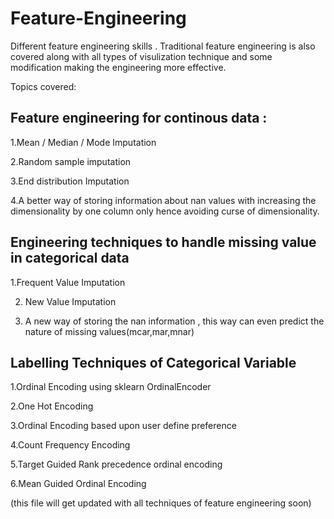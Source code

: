 # Feature-Engineering
Different feature engineering skills . Traditional feature engineering is also covered along with all types of visulization technique and some modification making the engineering more effective.

Topics covered:

## Feature engineering for continous data :

  1.Mean / Median / Mode Imputation
  
  2.Random sample imputation
  
  3.End distribution Imputation
  
  4.A better way of storing information about nan values with increasing the dimensionality by one column only hence avoiding curse of dimensionality.
  
## Engineering techniques to handle missing value in categorical data
    
   
   1.Frequent Value Imputation
   
   2. New Value Imputation
   
   3. A new way of storing the nan information , this way can even predict the nature of missing values(mcar,mar,mnar)
  
## Labelling Techniques of Categorical Variable 

   1.Ordinal Encoding using sklearn OrdinalEncoder
   
   2.One Hot Encoding
   
   3.Ordinal Encoding based upon user define preference
   
   4.Count Frequency Encoding
   
   5.Target Guided Rank precedence ordinal encoding
   
   6.Mean Guided Ordinal Encoding
 
 
 
 (this file will get updated with all  techniques of feature engineering soon)
